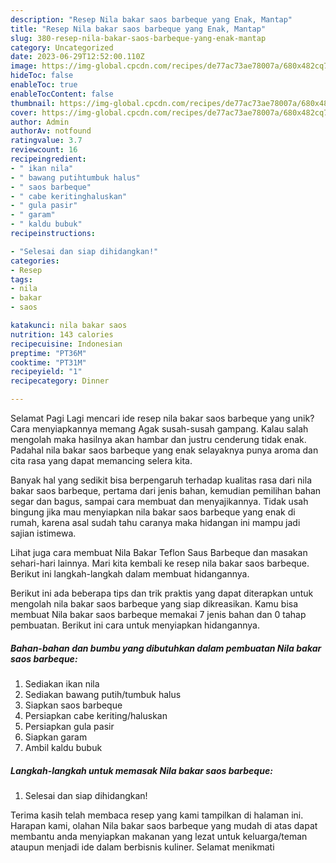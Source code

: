 ```yaml
---
description: "Resep Nila bakar saos barbeque yang Enak, Mantap"
title: "Resep Nila bakar saos barbeque yang Enak, Mantap"
slug: 380-resep-nila-bakar-saos-barbeque-yang-enak-mantap
category: Uncategorized
date: 2023-06-29T12:52:00.110Z
image: https://img-global.cpcdn.com/recipes/de77ac73ae78007a/680x482cq70/nila-bakar-saos-barbeque-foto-resep-utama.jpg
hideToc: false
enableToc: true
enableTocContent: false
thumbnail: https://img-global.cpcdn.com/recipes/de77ac73ae78007a/680x482cq70/nila-bakar-saos-barbeque-foto-resep-utama.jpg
cover: https://img-global.cpcdn.com/recipes/de77ac73ae78007a/680x482cq70/nila-bakar-saos-barbeque-foto-resep-utama.jpg
author: Admin
authorAv: notfound
ratingvalue: 3.7
reviewcount: 16
recipeingredient:
- " ikan nila"
- " bawang putihtumbuk halus"
- " saos barbeque"
- " cabe keritinghaluskan"
- " gula pasir"
- " garam"
- " kaldu bubuk"
recipeinstructions:

- "Selesai dan siap dihidangkan!"
categories:
- Resep
tags:
- nila
- bakar
- saos

katakunci: nila bakar saos 
nutrition: 143 calories
recipecuisine: Indonesian
preptime: "PT36M"
cooktime: "PT31M"
recipeyield: "1"
recipecategory: Dinner

---
```



Selamat Pagi Lagi mencari ide resep nila bakar saos barbeque yang unik? Cara menyiapkannya memang Agak susah-susah gampang. Kalau salah mengolah maka hasilnya akan hambar dan justru cenderung tidak enak. Padahal nila bakar saos barbeque yang enak selayaknya punya aroma dan cita rasa yang dapat memancing selera kita.


Banyak hal yang sedikit bisa berpengaruh terhadap kualitas rasa dari nila bakar saos barbeque, pertama dari jenis bahan, kemudian pemilihan bahan segar dan bagus, sampai cara membuat dan menyajikannya. Tidak usah bingung jika mau menyiapkan nila bakar saos barbeque yang enak di rumah, karena asal sudah tahu caranya maka hidangan ini mampu jadi sajian istimewa.

Lihat juga cara membuat Nila Bakar Teflon Saus Barbeque dan masakan sehari-hari lainnya. Mari kita kembali ke resep nila bakar saos barbeque. Berikut ini langkah-langkah dalam membuat hidangannya.


Berikut ini ada beberapa tips dan trik praktis yang dapat diterapkan untuk mengolah nila bakar saos barbeque yang siap dikreasikan. Kamu bisa membuat Nila bakar saos barbeque memakai 7 jenis bahan dan 0 tahap pembuatan. Berikut ini cara untuk menyiapkan hidangannya.

<!--inarticleads1-->

##### Bahan-bahan dan bumbu yang dibutuhkan dalam pembuatan Nila bakar saos barbeque:

1. Sediakan  ikan nila
1. Sediakan  bawang putih/tumbuk halus
1. Siapkan  saos barbeque
1. Persiapkan  cabe keriting/haluskan
1. Persiapkan  gula pasir
1. Siapkan  garam
1. Ambil  kaldu bubuk




<!--inarticleads2-->

##### Langkah-langkah untuk memasak Nila bakar saos barbeque:


1. Selesai dan siap dihidangkan!



Terima kasih telah membaca resep yang kami tampilkan di halaman ini. Harapan kami, olahan Nila bakar saos barbeque yang mudah di atas dapat membantu anda menyiapkan makanan yang lezat untuk keluarga/teman ataupun menjadi ide dalam berbisnis kuliner. Selamat menikmati
